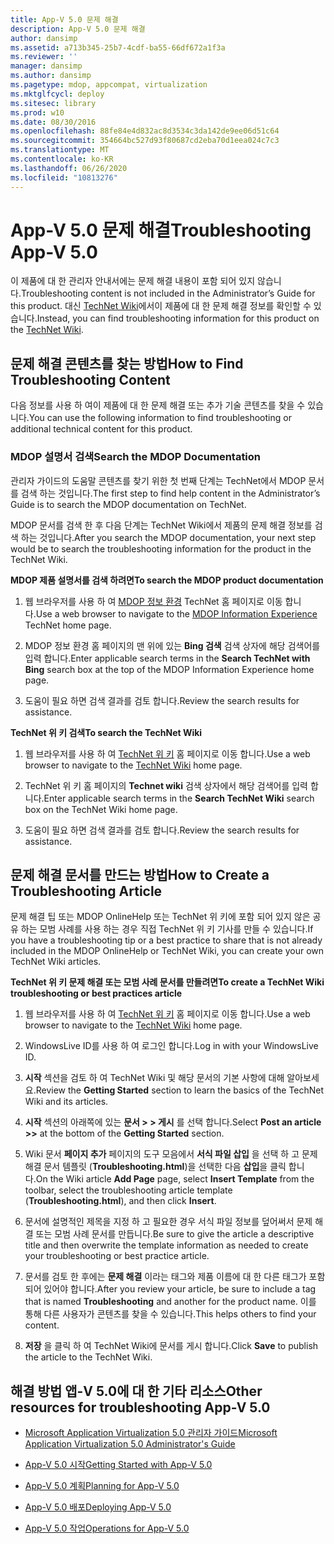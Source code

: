 ```yaml
---
title: App-V 5.0 문제 해결
description: App-V 5.0 문제 해결
author: dansimp
ms.assetid: a713b345-25b7-4cdf-ba55-66df672a1f3a
ms.reviewer: ''
manager: dansimp
ms.author: dansimp
ms.pagetype: mdop, appcompat, virtualization
ms.mktglfcycl: deploy
ms.sitesec: library
ms.prod: w10
ms.date: 08/30/2016
ms.openlocfilehash: 88fe84e4d832ac8d3534c3da142de9ee06d51c64
ms.sourcegitcommit: 354664bc527d93f80687cd2eba70d1eea024c7c3
ms.translationtype: MT
ms.contentlocale: ko-KR
ms.lasthandoff: 06/26/2020
ms.locfileid: "10813276"
---
```

# <span data-ttu-id="eb019-103">App-V 5.0 문제 해결</span><span class="sxs-lookup"><span data-stu-id="eb019-103">Troubleshooting App-V 5.0</span></span>


<span data-ttu-id="eb019-104">이 제품에 대 한 관리자 안내서에는 문제 해결 내용이 포함 되어 있지 않습니다.</span><span class="sxs-lookup"><span data-stu-id="eb019-104">Troubleshooting content is not included in the Administrator’s Guide for this product.</span></span> <span data-ttu-id="eb019-105">대신 [TechNet Wiki](https://go.microsoft.com/fwlink/p/?LinkId=224905)에서이 제품에 대 한 문제 해결 정보를 확인할 수 있습니다.</span><span class="sxs-lookup"><span data-stu-id="eb019-105">Instead, you can find troubleshooting information for this product on the [TechNet Wiki](https://go.microsoft.com/fwlink/p/?LinkId=224905).</span></span>

## <span data-ttu-id="eb019-106">문제 해결 콘텐츠를 찾는 방법</span><span class="sxs-lookup"><span data-stu-id="eb019-106">How to Find Troubleshooting Content</span></span>


<span data-ttu-id="eb019-107">다음 정보를 사용 하 여이 제품에 대 한 문제 해결 또는 추가 기술 콘텐츠를 찾을 수 있습니다.</span><span class="sxs-lookup"><span data-stu-id="eb019-107">You can use the following information to find troubleshooting or additional technical content for this product.</span></span>

### <span data-ttu-id="eb019-108">MDOP 설명서 검색</span><span class="sxs-lookup"><span data-stu-id="eb019-108">Search the MDOP Documentation</span></span>

<span data-ttu-id="eb019-109">관리자 가이드의 도움말 콘텐츠를 찾기 위한 첫 번째 단계는 TechNet에서 MDOP 문서를 검색 하는 것입니다.</span><span class="sxs-lookup"><span data-stu-id="eb019-109">The first step to find help content in the Administrator’s Guide is to search the MDOP documentation on TechNet.</span></span>

<span data-ttu-id="eb019-110">MDOP 문서를 검색 한 후 다음 단계는 TechNet Wiki에서 제품의 문제 해결 정보를 검색 하는 것입니다.</span><span class="sxs-lookup"><span data-stu-id="eb019-110">After you search the MDOP documentation, your next step would be to search the troubleshooting information for the product in the TechNet Wiki.</span></span>

**<span data-ttu-id="eb019-111">MDOP 제품 설명서를 검색 하려면</span><span class="sxs-lookup"><span data-stu-id="eb019-111">To search the MDOP product documentation</span></span>**

1.  <span data-ttu-id="eb019-112">웹 브라우저를 사용 하 여 [MDOP 정보 환경](https://go.microsoft.com/fwlink/?LinkId=236032) TechNet 홈 페이지로 이동 합니다.</span><span class="sxs-lookup"><span data-stu-id="eb019-112">Use a web browser to navigate to the [MDOP Information Experience](https://go.microsoft.com/fwlink/?LinkId=236032) TechNet home page.</span></span>

2.  <span data-ttu-id="eb019-113">MDOP 정보 환경 홈 페이지의 맨 위에 있는 **Bing 검색** 검색 상자에 해당 검색어를 입력 합니다.</span><span class="sxs-lookup"><span data-stu-id="eb019-113">Enter applicable search terms in the **Search TechNet with Bing** search box at the top of the MDOP Information Experience home page.</span></span>

3.  <span data-ttu-id="eb019-114">도움이 필요 하면 검색 결과를 검토 합니다.</span><span class="sxs-lookup"><span data-stu-id="eb019-114">Review the search results for assistance.</span></span>

**<span data-ttu-id="eb019-115">TechNet 위 키 검색</span><span class="sxs-lookup"><span data-stu-id="eb019-115">To search the TechNet Wiki</span></span>**

1.  <span data-ttu-id="eb019-116">웹 브라우저를 사용 하 여 [TechNet 위 키](https://go.microsoft.com/fwlink/p/?LinkId=224905) 홈 페이지로 이동 합니다.</span><span class="sxs-lookup"><span data-stu-id="eb019-116">Use a web browser to navigate to the [TechNet Wiki](https://go.microsoft.com/fwlink/p/?LinkId=224905) home page.</span></span>

2.  <span data-ttu-id="eb019-117">TechNet 위 키 홈 페이지의 **Technet wiki** 검색 상자에서 해당 검색어를 입력 합니다.</span><span class="sxs-lookup"><span data-stu-id="eb019-117">Enter applicable search terms in the **Search TechNet Wiki** search box on the TechNet Wiki home page.</span></span>

3.  <span data-ttu-id="eb019-118">도움이 필요 하면 검색 결과를 검토 합니다.</span><span class="sxs-lookup"><span data-stu-id="eb019-118">Review the search results for assistance.</span></span>

## <span data-ttu-id="eb019-119">문제 해결 문서를 만드는 방법</span><span class="sxs-lookup"><span data-stu-id="eb019-119">How to Create a Troubleshooting Article</span></span>


<span data-ttu-id="eb019-120">문제 해결 팁 또는 MDOP OnlineHelp 또는 TechNet 위 키에 포함 되어 있지 않은 공유 하는 모범 사례를 사용 하는 경우 직접 TechNet 위 키 기사를 만들 수 있습니다.</span><span class="sxs-lookup"><span data-stu-id="eb019-120">If you have a troubleshooting tip or a best practice to share that is not already included in the MDOP OnlineHelp or TechNet Wiki, you can create your own TechNet Wiki articles.</span></span>

**<span data-ttu-id="eb019-121">TechNet 위 키 문제 해결 또는 모범 사례 문서를 만들려면</span><span class="sxs-lookup"><span data-stu-id="eb019-121">To create a TechNet Wiki troubleshooting or best practices article</span></span>**

1.  <span data-ttu-id="eb019-122">웹 브라우저를 사용 하 여 [TechNet 위 키](https://go.microsoft.com/fwlink/p/?LinkId=224905) 홈 페이지로 이동 합니다.</span><span class="sxs-lookup"><span data-stu-id="eb019-122">Use a web browser to navigate to the [TechNet Wiki](https://go.microsoft.com/fwlink/p/?LinkId=224905) home page.</span></span>

2.  <span data-ttu-id="eb019-123">WindowsLive ID를 사용 하 여 로그인 합니다.</span><span class="sxs-lookup"><span data-stu-id="eb019-123">Log in with your WindowsLive ID.</span></span>

3.  <span data-ttu-id="eb019-124">**시작** 섹션을 검토 하 여 TechNet Wiki 및 해당 문서의 기본 사항에 대해 알아보세요.</span><span class="sxs-lookup"><span data-stu-id="eb019-124">Review the **Getting Started** section to learn the basics of the TechNet Wiki and its articles.</span></span>

4.  <span data-ttu-id="eb019-125">**시작** 섹션의 아래쪽에 있는 **문서 &gt; &gt; 게시** 를 선택 합니다.</span><span class="sxs-lookup"><span data-stu-id="eb019-125">Select **Post an article &gt;&gt;** at the bottom of the **Getting Started** section.</span></span>

5.  <span data-ttu-id="eb019-126">Wiki 문서 **페이지 추가** 페이지의 도구 모음에서 **서식 파일 삽입** 을 선택 하 고 문제 해결 문서 템플릿 (**Troubleshooting.html**)을 선택한 다음 **삽입**을 클릭 합니다.</span><span class="sxs-lookup"><span data-stu-id="eb019-126">On the Wiki article **Add Page** page, select **Insert Template** from the toolbar, select the troubleshooting article template (**Troubleshooting.html**), and then click **Insert**.</span></span>

6.  <span data-ttu-id="eb019-127">문서에 설명적인 제목을 지정 하 고 필요한 경우 서식 파일 정보를 덮어써서 문제 해결 또는 모범 사례 문서를 만듭니다.</span><span class="sxs-lookup"><span data-stu-id="eb019-127">Be sure to give the article a descriptive title and then overwrite the template information as needed to create your troubleshooting or best practice article.</span></span>

7.  <span data-ttu-id="eb019-128">문서를 검토 한 후에는 **문제 해결** 이라는 태그와 제품 이름에 대 한 다른 태그가 포함 되어 있어야 합니다.</span><span class="sxs-lookup"><span data-stu-id="eb019-128">After you review your article, be sure to include a tag that is named **Troubleshooting** and another for the product name.</span></span> <span data-ttu-id="eb019-129">이를 통해 다른 사용자가 콘텐츠를 찾을 수 있습니다.</span><span class="sxs-lookup"><span data-stu-id="eb019-129">This helps others to find your content.</span></span>

8.  <span data-ttu-id="eb019-130">**저장** 을 클릭 하 여 TechNet Wiki에 문서를 게시 합니다.</span><span class="sxs-lookup"><span data-stu-id="eb019-130">Click **Save** to publish the article to the TechNet Wiki.</span></span>

## <span data-ttu-id="eb019-131">해결 방법 앱-V 5.0에 대 한 기타 리소스</span><span class="sxs-lookup"><span data-stu-id="eb019-131">Other resources for troubleshooting App-V 5.0</span></span>


-   [<span data-ttu-id="eb019-132">Microsoft Application Virtualization 5.0 관리자 가이드</span><span class="sxs-lookup"><span data-stu-id="eb019-132">Microsoft Application Virtualization 5.0 Administrator's Guide</span></span>](microsoft-application-virtualization-50-administrators-guide.md)

-   [<span data-ttu-id="eb019-133">App-V 5.0 시작</span><span class="sxs-lookup"><span data-stu-id="eb019-133">Getting Started with App-V 5.0</span></span>](getting-started-with-app-v-50--rtm.md)

-   [<span data-ttu-id="eb019-134">App-V 5.0 계획</span><span class="sxs-lookup"><span data-stu-id="eb019-134">Planning for App-V 5.0</span></span>](planning-for-app-v-50-rc.md)

-   [<span data-ttu-id="eb019-135">App-V 5.0 배포</span><span class="sxs-lookup"><span data-stu-id="eb019-135">Deploying App-V 5.0</span></span>](deploying-app-v-50.md)

-   [<span data-ttu-id="eb019-136">App-V 5.0 작업</span><span class="sxs-lookup"><span data-stu-id="eb019-136">Operations for App-V 5.0</span></span>](operations-for-app-v-50.md)






 

 





